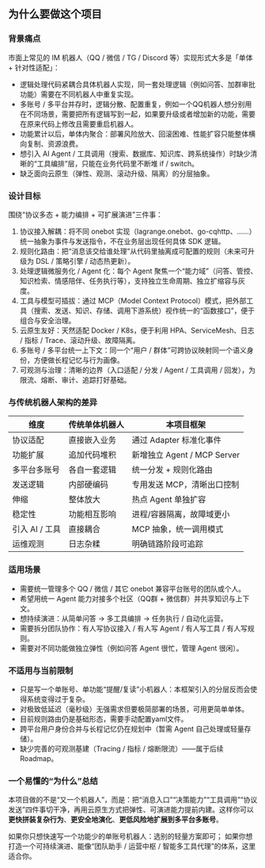 ## 为什么要做这个项目

### 背景痛点

市面上常见的 IM 机器人（QQ / 微信 / TG / Discord 等）实现形式大多是「单体 + 针对性适配」：

* 逻辑处理代码紧耦合具体机器人实现，同一套处理逻辑（例如问答、加群审批功能）需要在不同机器人中重复实现。
* 多账号 / 多平台并存时，逻辑分散、配置重复，例如一个QQ机器人想分别用在不同场景，需要把所有逻辑写到一起，如果要升级或者增加新的功能，需要在原来代码上修改且需要重启机器人。
* 功能累计以后，单体内聚合：部署风险放大、回滚困难、性能扩容只能整体横向复制、资源浪费。
* 想引入 AI Agent / 工具调用（搜索、数据库、知识库、跨系统操作）时缺少清晰的“工具编排”层，只能在业务代码里不断堆 if / switch。
* 缺乏面向云原生（弹性、观测、滚动升级、隔离）的分层抽象。

### 设计目标

围绕“协议多态 + 能力编排 + 可扩展演进”三件事：

1. 协议接入解耦：将不同 onebot 实现（lagrange.onebot、go-cqhttp、……）统一抽象为事件与发送指令，不在业务层出现任何具体 SDK 逻辑。
2. 规则化路由：把“消息该交给谁处理”从代码里抽离成可配置的规则（未来可升级为 DSL / 策略引擎 / 动态热更新）。
3. 处理逻辑微服务化 / Agent 化：每个 Agent 聚焦一个“能力域”（问答、管控、知识检索、情感陪伴、任务执行等），支持独立生命周期、独立扩缩容与灰度。
4. 工具与模型可插拔：通过 MCP（Model Context Protocol）模式，把外部工具（搜索、发送、知识、存储、调用下游系统）视作统一的“函数接口”，便于组合与安全治理。
5. 云原生友好：天然适配 Docker / K8s，便于利用 HPA、ServiceMesh、日志 / 指标 / Trace、滚动升级、故障隔离。
6. 多账号 / 多平台统一上下文：同一个“用户 / 群体”可跨协议映射同一个语义身份，方便做长程记忆与行为画像。
7. 可观测与治理：清晰的边界（入口适配 / 分发 / Agent / 工具调用 / 回发），为限流、熔断、审计、追踪打好基础。

### 与传统机器人架构的差异
| 维度 | 传统单体机器人 | 本项目框架 |
|------|----------------|-------------|
| 协议适配 | 直接嵌入业务 | 通过 Adapter 标准化事件 |
| 功能扩展 | 追加代码堆积 | 新增独立 Agent / MCP Server |
| 多平台多账号 | 各自一套逻辑 | 统一分发 + 规则化路由 |
| 发送逻辑 | 内部硬编码 | 专用发送 MCP，清晰出口控制 |
| 伸缩 | 整体放大 | 热点 Agent 单独扩容 |
| 稳定性 | 功能相互影响 | 进程/容器隔离，故障域更小 |
| 引入 AI / 工具 | 直接耦合 | MCP 抽象，统一调用模式 |
| 运维观测 | 日志杂糅 | 明确链路阶段可追踪 |

### 适用场景
* 需要统一管理多个 QQ / 微信 / 其它 onebot 兼容平台账号的团队或个人。
* 希望用统一 Agent 能力对接多个社区（QQ群 + 微信群）并共享知识与上下文。
* 想持续演进：从简单问答 → 多工具编排 → 任务执行 / 自动化运营。
* 需要拆分团队协作：有人写协议接入 / 有人写 Agent / 有人写工具 / 有人写规则。
* 需要对不同功能做独立弹性（例如问答 Agent 很忙，管理 Agent 很闲）。

### 不适用与当前限制
* 只是写一个单账号、单功能“提醒/复读”小机器人：本框架引入的分层反而会使得系统变得过于复杂。
* 对极致低延迟（毫秒级）无强需求但要极简部署的场景，可用更简单单体。
* 目前规则路由仍是基础形态，需要手动配置yaml文件。
* 跨平台用户身份合并与长程记忆仍在规划中（暂需 Agent 自己处理或轻量存储）。
* 缺少完善的可观测基建（Tracing / 指标 / 熔断限流）——属于后续 Roadmap。

### 一个易懂的“为什么”总结

本项目做的不是“又一个机器人”，而是：把“消息入口”“决策能力”“工具调用”“协议发送”四件事切干净，再用云原生方式把弹性、可演进能力提前内建。这样你可以**更快拼装复杂行为**、**更安全地演化**、**更低风险地扩展到多平台多账号**。

如果你只想快速写一个功能少的单账号机器人：选别的轻量方案即可；
如果你想打造一个可持续演进、能像“团队助手 / 运营中枢 / 智能多工具代理”的体系，这里适合你。
